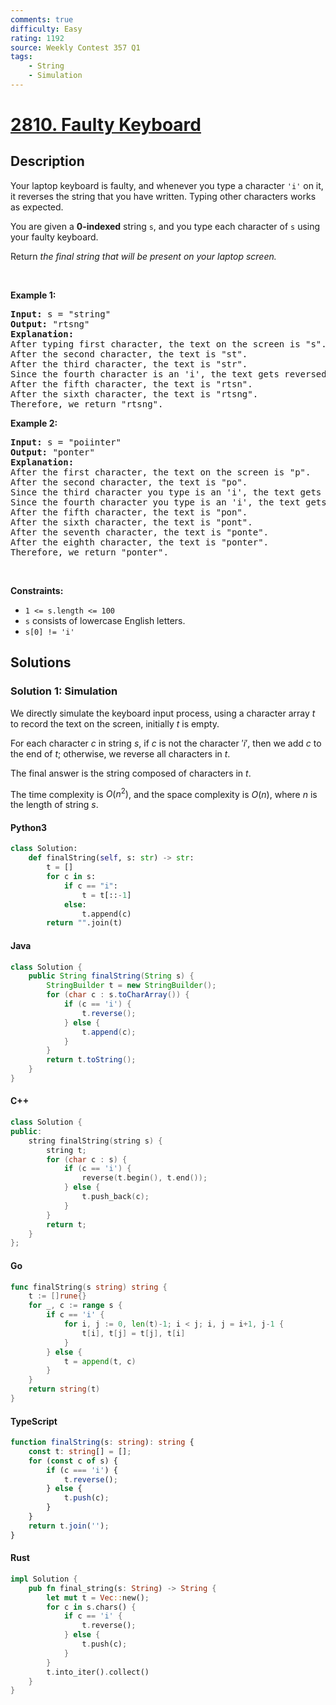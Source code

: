 ```yaml
---
comments: true
difficulty: Easy
rating: 1192
source: Weekly Contest 357 Q1
tags:
    - String
    - Simulation
---
```


<!-- problem:start -->

# [2810. Faulty Keyboard](https://leetcode.com/problems/faulty-keyboard)

## Description

<!-- description:start -->

<p>Your laptop keyboard is faulty, and whenever you type a character <code>&#39;i&#39;</code> on it, it reverses the string that you have written. Typing other characters works as expected.</p>

<p>You are given a <strong>0-indexed</strong> string <code>s</code>, and you type each character of <code>s</code> using your faulty keyboard.</p>

<p>Return <em>the final string that will be present on your laptop screen.</em></p>

<p>&nbsp;</p>
<p><strong class="example">Example 1:</strong></p>

<pre>
<strong>Input:</strong> s = &quot;string&quot;
<strong>Output:</strong> &quot;rtsng&quot;
<strong>Explanation:</strong> 
After typing first character, the text on the screen is &quot;s&quot;.
After the second character, the text is &quot;st&quot;. 
After the third character, the text is &quot;str&quot;.
Since the fourth character is an &#39;i&#39;, the text gets reversed and becomes &quot;rts&quot;.
After the fifth character, the text is &quot;rtsn&quot;. 
After the sixth character, the text is &quot;rtsng&quot;. 
Therefore, we return &quot;rtsng&quot;.
</pre>

<p><strong class="example">Example 2:</strong></p>

<pre>
<strong>Input:</strong> s = &quot;poiinter&quot;
<strong>Output:</strong> &quot;ponter&quot;
<strong>Explanation:</strong> 
After the first character, the text on the screen is &quot;p&quot;.
After the second character, the text is &quot;po&quot;. 
Since the third character you type is an &#39;i&#39;, the text gets reversed and becomes &quot;op&quot;. 
Since the fourth character you type is an &#39;i&#39;, the text gets reversed and becomes &quot;po&quot;.
After the fifth character, the text is &quot;pon&quot;.
After the sixth character, the text is &quot;pont&quot;. 
After the seventh character, the text is &quot;ponte&quot;. 
After the eighth character, the text is &quot;ponter&quot;. 
Therefore, we return &quot;ponter&quot;.</pre>

<p>&nbsp;</p>
<p><strong>Constraints:</strong></p>

<ul>
	<li><code>1 &lt;= s.length &lt;= 100</code></li>
	<li><code>s</code> consists of lowercase English letters.</li>
	<li><code>s[0] != &#39;i&#39;</code></li>
</ul>

<!-- description:end -->

## Solutions

<!-- solution:start -->

### Solution 1: Simulation

We directly simulate the keyboard input process, using a character array $t$ to record the text on the screen, initially $t$ is empty.

For each character $c$ in string $s$, if $c$ is not the character $'i'$, then we add $c$ to the end of $t$; otherwise, we reverse all characters in $t$.

The final answer is the string composed of characters in $t$.

The time complexity is $O(n^2)$, and the space complexity is $O(n)$, where $n$ is the length of string $s$.

<!-- tabs:start -->

#### Python3

```python
class Solution:
    def finalString(self, s: str) -> str:
        t = []
        for c in s:
            if c == "i":
                t = t[::-1]
            else:
                t.append(c)
        return "".join(t)
```

#### Java

```java
class Solution {
    public String finalString(String s) {
        StringBuilder t = new StringBuilder();
        for (char c : s.toCharArray()) {
            if (c == 'i') {
                t.reverse();
            } else {
                t.append(c);
            }
        }
        return t.toString();
    }
}
```

#### C++

```cpp
class Solution {
public:
    string finalString(string s) {
        string t;
        for (char c : s) {
            if (c == 'i') {
                reverse(t.begin(), t.end());
            } else {
                t.push_back(c);
            }
        }
        return t;
    }
};
```

#### Go

```go
func finalString(s string) string {
	t := []rune{}
	for _, c := range s {
		if c == 'i' {
			for i, j := 0, len(t)-1; i < j; i, j = i+1, j-1 {
				t[i], t[j] = t[j], t[i]
			}
		} else {
			t = append(t, c)
		}
	}
	return string(t)
}
```

#### TypeScript

```ts
function finalString(s: string): string {
    const t: string[] = [];
    for (const c of s) {
        if (c === 'i') {
            t.reverse();
        } else {
            t.push(c);
        }
    }
    return t.join('');
}
```

#### Rust

```rust
impl Solution {
    pub fn final_string(s: String) -> String {
        let mut t = Vec::new();
        for c in s.chars() {
            if c == 'i' {
                t.reverse();
            } else {
                t.push(c);
            }
        }
        t.into_iter().collect()
    }
}
```

<!-- tabs:end -->

<!-- solution:end -->

<!-- problem:end -->
